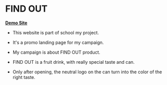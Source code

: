 <h1>FIND OUT</h1>

**[Demo Site](https://pslib-cz.github.io/2020l4web-campaign-RichardKomnacky/)**

* This website is part of school my project.
* It's a promo landing page for my campaign.
* My campaign is about FIND OUT product.

* FIND OUT is a fruit drink, with really special taste and can.
* Only after opening, the neutral logo on the can turn into the color of the right taste.






